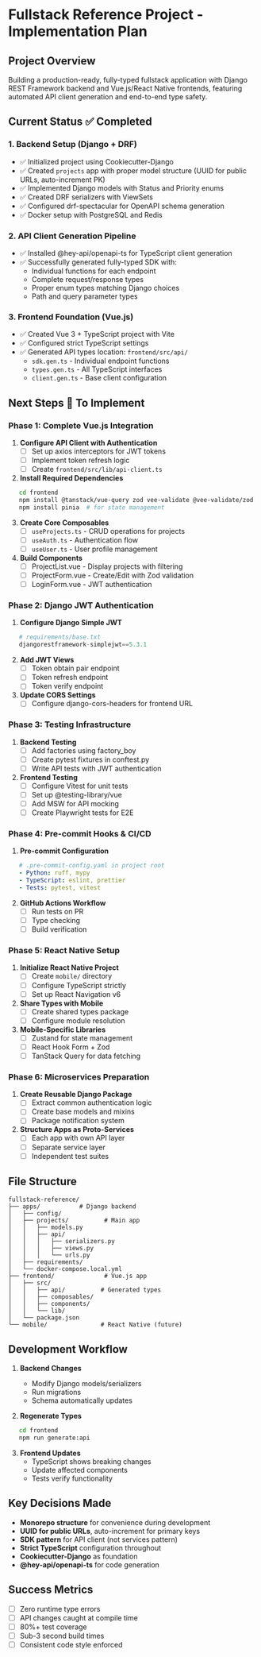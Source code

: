 # Fullstack Reference Project - Implementation Plan

## Project Overview

Building a production-ready, fully-typed fullstack application with Django REST Framework backend and Vue.js/React Native frontends, featuring automated API client generation and end-to-end type safety.

## Current Status ✅ Completed

### 1. Backend Setup (Django + DRF)

- ✅ Initialized project using Cookiecutter-Django
- ✅ Created `projects` app with proper model structure (UUID for public URLs, auto-increment PK)
- ✅ Implemented Django models with Status and Priority enums
- ✅ Created DRF serializers with ViewSets
- ✅ Configured drf-spectacular for OpenAPI schema generation
- ✅ Docker setup with PostgreSQL and Redis

### 2. API Client Generation Pipeline

- ✅ Installed @hey-api/openapi-ts for TypeScript client generation
- ✅ Successfully generated fully-typed SDK with:
  - Individual functions for each endpoint
  - Complete request/response types
  - Proper enum types matching Django choices
  - Path and query parameter types

### 3. Frontend Foundation (Vue.js)

- ✅ Created Vue 3 + TypeScript project with Vite
- ✅ Configured strict TypeScript settings
- ✅ Generated API types location: `frontend/src/api/`
  - `sdk.gen.ts` - Individual endpoint functions
  - `types.gen.ts` - All TypeScript interfaces
  - `client.gen.ts` - Base client configuration

## Next Steps 🚀 To Implement

### Phase 1: Complete Vue.js Integration

1. **Configure API Client with Authentication**
   - [ ] Set up axios interceptors for JWT tokens
   - [ ] Implement token refresh logic
   - [ ] Create `frontend/src/lib/api-client.ts`

2. **Install Required Dependencies**

```bash
   cd frontend
   npm install @tanstack/vue-query zod vee-validate @vee-validate/zod
   npm install pinia  # for state management
```

3. **Create Core Composables**
   - [ ] `useProjects.ts` - CRUD operations for projects
   - [ ] `useAuth.ts` - Authentication flow
   - [ ] `useUser.ts` - User profile management

4. **Build Components**
   - [ ] ProjectList.vue - Display projects with filtering
   - [ ] ProjectForm.vue - Create/Edit with Zod validation
   - [ ] LoginForm.vue - JWT authentication

### Phase 2: Django JWT Authentication

1. **Configure Django Simple JWT**

```python
   # requirements/base.txt
   djangorestframework-simplejwt==5.3.1
```

2. **Add JWT Views**
   - [ ] Token obtain pair endpoint
   - [ ] Token refresh endpoint
   - [ ] Token verify endpoint

3. **Update CORS Settings**
   - [ ] Configure django-cors-headers for frontend URL

### Phase 3: Testing Infrastructure

1. **Backend Testing**
   - [ ] Add factories using factory_boy
   - [ ] Create pytest fixtures in conftest.py
   - [ ] Write API tests with JWT authentication

2. **Frontend Testing**
   - [ ] Configure Vitest for unit tests
   - [ ] Set up @testing-library/vue
   - [ ] Add MSW for API mocking
   - [ ] Create Playwright tests for E2E

### Phase 4: Pre-commit Hooks & CI/CD

1. **Pre-commit Configuration**

```yaml
   # .pre-commit-config.yaml in project root
   - Python: ruff, mypy
   - TypeScript: eslint, prettier
   - Tests: pytest, vitest
```

2. **GitHub Actions Workflow**
   - [ ] Run tests on PR
   - [ ] Type checking
   - [ ] Build verification

### Phase 5: React Native Setup

1. **Initialize React Native Project**
   - [ ] Create `mobile/` directory
   - [ ] Configure TypeScript strictly
   - [ ] Set up React Navigation v6

2. **Share Types with Mobile**
   - [ ] Create shared types package
   - [ ] Configure module resolution

3. **Mobile-Specific Libraries**
   - [ ] Zustand for state management
   - [ ] React Hook Form + Zod
   - [ ] TanStack Query for data fetching

### Phase 6: Microservices Preparation

1. **Create Reusable Django Package**
   - [ ] Extract common authentication logic
   - [ ] Create base models and mixins
   - [ ] Package notification system

2. **Structure Apps as Proto-Services**
   - [ ] Each app with own API layer
   - [ ] Separate service layer
   - [ ] Independent test suites

## File Structure

```
fullstack-reference/
├── apps/           # Django backend
│   ├── config/
│   ├── projects/          # Main app
│   │   ├── models.py
│   │   ├── api/
│   │   │   ├── serializers.py
│   │   │   ├── views.py
│   │   │   └── urls.py
│   ├── requirements/
│   └── docker-compose.local.yml
├── frontend/              # Vue.js app
│   ├── src/
│   │   ├── api/          # Generated types
│   │   ├── composables/
│   │   ├── components/
│   │   └── lib/
│   └── package.json
└── mobile/               # React Native (future)
```

## Development Workflow

1. **Backend Changes**
   - Modify Django models/serializers
   - Run migrations
   - Schema automatically updates

2. **Regenerate Types**

```bash
   cd frontend
   npm run generate:api
```

3. **Frontend Updates**
   - TypeScript shows breaking changes
   - Update affected components
   - Tests verify functionality

## Key Decisions Made

- **Monorepo structure** for convenience during development
- **UUID for public URLs**, auto-increment for primary keys
- **SDK pattern** for API client (not services pattern)
- **Strict TypeScript** configuration throughout
- **Cookiecutter-Django** as foundation
- **@hey-api/openapi-ts** for code generation

## Success Metrics

- [ ] Zero runtime type errors
- [ ] API changes caught at compile time
- [ ] 80%+ test coverage
- [ ] Sub-3 second build times
- [ ] Consistent code style enforced
